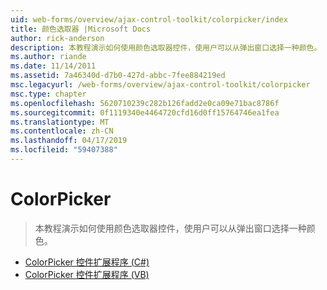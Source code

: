 ```yaml
---
uid: web-forms/overview/ajax-control-toolkit/colorpicker/index
title: 颜色选取器 |Microsoft Docs
author: rick-anderson
description: 本教程演示如何使用颜色选取器控件，使用户可以从弹出窗口选择一种颜色。
ms.author: riande
ms.date: 11/14/2011
ms.assetid: 7a46340d-d7b0-427d-abbc-7fee884219ed
msc.legacyurl: /web-forms/overview/ajax-control-toolkit/colorpicker
msc.type: chapter
ms.openlocfilehash: 5620710239c282b126fadd2e0ca09e71bac8786f
ms.sourcegitcommit: 0f1119340e4464720cfd16d0ff15764746ea1fea
ms.translationtype: MT
ms.contentlocale: zh-CN
ms.lasthandoff: 04/17/2019
ms.locfileid: "59407388"
---
```

# <a name="colorpicker"></a>ColorPicker

> 本教程演示如何使用颜色选取器控件，使用户可以从弹出窗口选择一种颜色。


- [ColorPicker 控件扩展程序 (C#)](using-the-colorpicker-control-extender-cs.md)
- [ColorPicker 控件扩展程序 (VB)](using-the-colorpicker-control-extender-vb.md)
